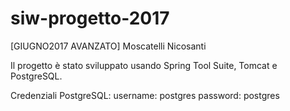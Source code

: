 # siw-progetto-2017
[GIUGNO2017 AVANZATO] Moscatelli Nicosanti


Il progetto è stato sviluppato usando Spring Tool Suite, Tomcat e PostgreSQL.

Credenziali PostgreSQL:
username: postgres
password: postgres
